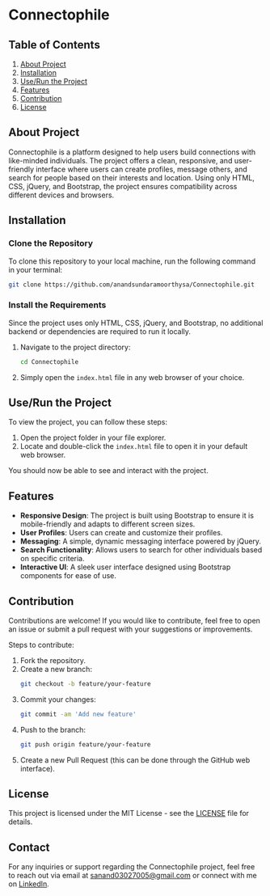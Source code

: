 # Connectophile

## Table of Contents
1. [About Project](#about-project)
2. [Installation](#installation)
3. [Use/Run the Project](#userun-the-project)
4. [Features](#features)
5. [Contribution](#contribution)
6. [License](#license)

## About Project
Connectophile is a platform designed to help users build connections with like-minded individuals. The project offers a clean, responsive, and user-friendly interface where users can create profiles, message others, and search for people based on their interests and location. Using only HTML, CSS, jQuery, and Bootstrap, the project ensures compatibility across different devices and browsers.

## Installation

### Clone the Repository
To clone this repository to your local machine, run the following command in your terminal:

```bash
git clone https://github.com/anandsundaramoorthysa/Connectophile.git
```

### Install the Requirements
Since the project uses only HTML, CSS, jQuery, and Bootstrap, no additional backend or dependencies are required to run it locally.

1. Navigate to the project directory:
   ```bash
   cd Connectophile
   ```

2. Simply open the `index.html` file in any web browser of your choice.

## Use/Run the Project
To view the project, you can follow these steps:

1. Open the project folder in your file explorer.
2. Locate and double-click the `index.html` file to open it in your default web browser.

You should now be able to see and interact with the project.

## Features
- **Responsive Design**: The project is built using Bootstrap to ensure it is mobile-friendly and adapts to different screen sizes.
- **User Profiles**: Users can create and customize their profiles.
- **Messaging**: A simple, dynamic messaging interface powered by jQuery.
- **Search Functionality**: Allows users to search for other individuals based on specific criteria.
- **Interactive UI**: A sleek user interface designed using Bootstrap components for ease of use.

## Contribution

Contributions are welcome! If you would like to contribute, feel free to open an issue or submit a pull request with your suggestions or improvements.

Steps to contribute:
1. Fork the repository.
2. Create a new branch:
   ```bash
   git checkout -b feature/your-feature
   ```
3. Commit your changes:
   ```bash
   git commit -am 'Add new feature'
   ```
4. Push to the branch:
   ```bash
   git push origin feature/your-feature
   ```
5. Create a new Pull Request (this can be done through the GitHub web interface).

## License
This project is licensed under the MIT License - see the [LICENSE](LICENSE) file for details.

## Contact

For any inquiries or support regarding the Connectophile project, feel free to reach out via email at [sanand03027005@gmail.com](mailto:sanand03027005@gmail.com?subject=Inquiry%20about%20Connectophile%20Project) or connect with me on [LinkedIn](https://www.linkedin.com/in/anands37/).

